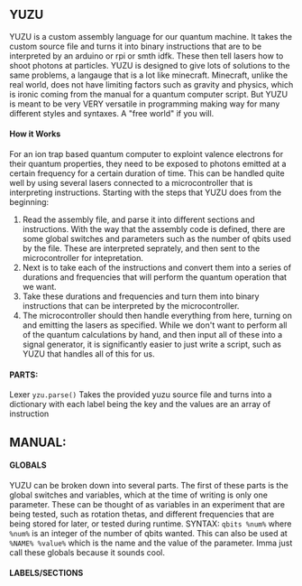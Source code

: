 ## YUZU

YUZU is a custom assembly language for our quantum machine. It takes the custom source file and turns it into binary instructions that are to be interpreted by an arduino or rpi or smth idfk. These then tell lasers how to shoot photons at particles. YUZU is designed to give lots of solutions to the same problems, a langauge that is a lot like minecraft. Minecraft, unlike the real world, does not have limiting factors such as gravity and physics, which is ironic coming from the manual for a quantum computer script. But YUZU is meant to be very VERY versatile in programming making way for many different styles and syntaxes. A "free world" if you will.

#### How it Works
For an ion trap based quantum computer to exploint valence electrons for their quantum properties, they need to be exposed to photons emitted at a certain frequency for a certain duration of time. This can be handled quite well by using several lasers connected to a microcontroller that is interpreting instructions. Starting with the steps that YUZU does from the beginning:

1. Read the assembly file, and parse it into different sections and instructions. With the way that the assembly code is defined, there are some global switches and parameters such as the number of qbits used by the file. These are interpreted seprately, and then sent to the microcontroller for intepretation.
2. Next is to take each of the instructions and convert them into a series of durations and frequencies that will perform the quantum operation that we want. 
3. Take these durations and frequencies and turn them into binary instructions that can be interpreted by the microcontroller.
4. The microcontroller should then handle everything from here, turning on and emitting the lasers as specified. While we don't want to perform all of the quantum calculations by hand, and then input all of these into a signal generator, it is significantly easier to just write a script, such as YUZU that handles all of this for us. 



#### PARTS:
Lexer ```yzu.parse()```
Takes the provided yuzu source file and turns into a dictionary with each label being the key and the values are an array of instruction

## MANUAL:

#### GLOBALS
YUZU can be broken down into several parts. The first of these parts is the global switches and variables, which at the time of writing is only one parameter. These can be thought of as variables in an experiment that are being tested, such as rotation thetas, and different frequencies that are being stored for later, or tested during runtime.
SYNTAX: ```qbits %num%``` where ```%num%``` is an integer of the number of qbits wanted. This can also be used at ```%NAME% %value%``` which is the name and the value of the parameter. Imma just call these globals because it sounds cool.

#### LABELS/SECTIONS
